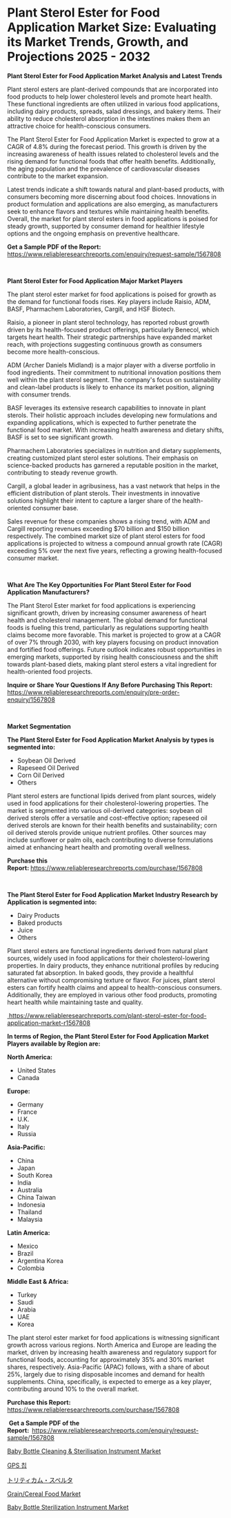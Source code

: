 <p><h1>Plant Sterol Ester for Food Application Market Size: Evaluating its Market Trends, Growth, and Projections 2025 - 2032</h1></p><p><strong>Plant Sterol Ester for Food Application Market Analysis and Latest Trends</strong></p>
<p><p>Plant sterol esters are plant-derived compounds that are incorporated into food products to help lower cholesterol levels and promote heart health. These functional ingredients are often utilized in various food applications, including dairy products, spreads, salad dressings, and bakery items. Their ability to reduce cholesterol absorption in the intestines makes them an attractive choice for health-conscious consumers.</p><p>The Plant Sterol Ester for Food Application Market is expected to grow at a CAGR of 4.8% during the forecast period. This growth is driven by the increasing awareness of health issues related to cholesterol levels and the rising demand for functional foods that offer health benefits. Additionally, the aging population and the prevalence of cardiovascular diseases contribute to the market expansion.</p><p>Latest trends indicate a shift towards natural and plant-based products, with consumers becoming more discerning about food choices. Innovations in product formulation and applications are also emerging, as manufacturers seek to enhance flavors and textures while maintaining health benefits. Overall, the market for plant sterol esters in food applications is poised for steady growth, supported by consumer demand for healthier lifestyle options and the ongoing emphasis on preventive healthcare.</p></p>
<p><strong>Get a Sample PDF of the Report:&nbsp;</strong> <a href="https://www.reliableresearchreports.com/enquiry/request-sample/1567808?utm_campaign=38&utm_medium=2&utm_source=Github&utm_content=ia&utm_term=23032025&utm_id=plant-sterol-ester-for-food-application">https://www.reliableresearchreports.com/enquiry/request-sample/1567808</a></p>
<p>&nbsp;</p>
<p><strong>Plant Sterol Ester for Food Application Major Market Players</strong></p>
<p><p>The plant sterol ester market for food applications is poised for growth as the demand for functional foods rises. Key players include Raisio, ADM, BASF, Pharmachem Laboratories, Cargill, and HSF Biotech. </p><p>Raisio, a pioneer in plant sterol technology, has reported robust growth driven by its health-focused product offerings, particularly Benecol, which targets heart health. Their strategic partnerships have expanded market reach, with projections suggesting continuous growth as consumers become more health-conscious.</p><p>ADM (Archer Daniels Midland) is a major player with a diverse portfolio in food ingredients. Their commitment to nutritional innovation positions them well within the plant sterol segment. The company's focus on sustainability and clean-label products is likely to enhance its market position, aligning with consumer trends.</p><p>BASF leverages its extensive research capabilities to innovate in plant sterols. Their holistic approach includes developing new formulations and expanding applications, which is expected to further penetrate the functional food market. With increasing health awareness and dietary shifts, BASF is set to see significant growth.</p><p>Pharmachem Laboratories specializes in nutrition and dietary supplements, creating customized plant sterol ester solutions. Their emphasis on science-backed products has garnered a reputable position in the market, contributing to steady revenue growth.</p><p>Cargill, a global leader in agribusiness, has a vast network that helps in the efficient distribution of plant sterols. Their investments in innovative solutions highlight their intent to capture a larger share of the health-oriented consumer base.</p><p>Sales revenue for these companies shows a rising trend, with ADM and Cargill reporting revenues exceeding $70 billion and $150 billion respectively. The combined market size of plant sterol esters for food applications is projected to witness a compound annual growth rate (CAGR) exceeding 5% over the next five years, reflecting a growing health-focused consumer market.</p></p>
<p>&nbsp;</p>
<p><strong>What Are The Key Opportunities For Plant Sterol Ester for Food Application Manufacturers?</strong></p>
<p><p>The Plant Sterol Ester market for food applications is experiencing significant growth, driven by increasing consumer awareness of heart health and cholesterol management. The global demand for functional foods is fueling this trend, particularly as regulations supporting health claims become more favorable. This market is projected to grow at a CAGR of over 7% through 2030, with key players focusing on product innovation and fortified food offerings. Future outlook indicates robust opportunities in emerging markets, supported by rising health consciousness and the shift towards plant-based diets, making plant sterol esters a vital ingredient for health-oriented food projects.</p></p>
<p><strong>Inquire or Share Your Questions If Any Before Purchasing This Report:</strong> <a href="https://www.reliableresearchreports.com/enquiry/pre-order-enquiry/1567808?utm_campaign=38&utm_medium=2&utm_source=Github&utm_content=ia&utm_term=23032025&utm_id=plant-sterol-ester-for-food-application">https://www.reliableresearchreports.com/enquiry/pre-order-enquiry/1567808</a></p>
<p>&nbsp;</p>
<p><strong>Market Segmentation</strong></p>
<p><strong>The Plant Sterol Ester for Food Application Market Analysis by types is segmented into:</strong></p>
<p><ul><li>Soybean Oil Derived</li><li>Rapeseed Oil Derived</li><li>Corn Oil Derived</li><li>Others</li></ul></p>
<p><p>Plant sterol esters are functional lipids derived from plant sources, widely used in food applications for their cholesterol-lowering properties. The market is segmented into various oil-derived categories: soybean oil derived sterols offer a versatile and cost-effective option; rapeseed oil derived sterols are known for their health benefits and sustainability; corn oil derived sterols provide unique nutrient profiles. Other sources may include sunflower or palm oils, each contributing to diverse formulations aimed at enhancing heart health and promoting overall wellness.</p></p>
<p><strong>Purchase this Report:&nbsp;</strong><a href="https://www.reliableresearchreports.com/purchase/1567808?utm_campaign=38&utm_medium=2&utm_source=Github&utm_content=ia&utm_term=23032025&utm_id=plant-sterol-ester-for-food-application">https://www.reliableresearchreports.com/purchase/1567808</a></p>
<p>&nbsp;</p>
<p><strong>The Plant Sterol Ester for Food Application Market Industry Research by Application is segmented into:</strong></p>
<p><ul><li>Dairy Products</li><li>Baked products</li><li>Juice</li><li>Others</li></ul></p>
<p><p>Plant sterol esters are functional ingredients derived from natural plant sources, widely used in food applications for their cholesterol-lowering properties. In dairy products, they enhance nutritional profiles by reducing saturated fat absorption. In baked goods, they provide a healthful alternative without compromising texture or flavor. For juices, plant sterol esters can fortify health claims and appeal to health-conscious consumers. Additionally, they are employed in various other food products, promoting heart health while maintaining taste and quality.</p></p>
<p><a href="https://www.reliableresearchreports.com/plant-sterol-ester-for-food-application-market-r1567808?utm_campaign=38&utm_medium=2&utm_source=Github&utm_content=ia&utm_term=23032025&utm_id=plant-sterol-ester-for-food-application">&nbsp;https://www.reliableresearchreports.com/plant-sterol-ester-for-food-application-market-r1567808</a></p>
<p><strong>In terms of Region, the Plant Sterol Ester for Food Application Market Players available by Region are:</strong></p>
<p>
    <p> <strong> North America: </strong>
        <ul>
            <li>United States</li>
            <li>Canada</li>
        </ul>
        </p> 
    <p> <strong> Europe: </strong>
        <ul>
            <li>Germany</li>
            <li>France</li>
            <li>U.K.</li>
            <li>Italy</li>
            <li>Russia</li>
        </ul>
        </p> 
    <p> <strong> Asia-Pacific: </strong>
        <ul>
            <li>China</li>
            <li>Japan</li>
            <li>South Korea</li>
            <li>India</li>
            <li>Australia</li>
            <li>China Taiwan</li>
            <li>Indonesia</li>
            <li>Thailand</li>
            <li>Malaysia</li>
        </ul>
        </p> 
    <p> <strong> Latin America: </strong>
        <ul>
            <li>Mexico</li>
            <li>Brazil</li>
            <li>Argentina Korea</li>
            <li>Colombia</li>
        </ul>
        </p> 
    <p> <strong> Middle East & Africa: </strong>
        <ul>
            <li>Turkey</li>
            <li>Saudi</li>
            <li>Arabia</li>
            <li>UAE</li>
            <li>Korea</li>
        </ul>
    </p>
    </p>
<p><p>The plant sterol ester market for food applications is witnessing significant growth across various regions. North America and Europe are leading the market, driven by increasing health awareness and regulatory support for functional foods, accounting for approximately 35% and 30% market shares, respectively. Asia-Pacific (APAC) follows, with a share of about 25%, largely due to rising disposable incomes and demand for health supplements. China, specifically, is expected to emerge as a key player, contributing around 10% to the overall market.</p></p>
<p><strong>Purchase this Report: </strong><a href="https://www.reliableresearchreports.com/purchase/1567808?utm_campaign=38&utm_medium=2&utm_source=Github&utm_content=ia&utm_term=23032025&utm_id=plant-sterol-ester-for-food-application">https://www.reliableresearchreports.com/purchase/1567808</a></p>
<p>&nbsp;<strong>Get a Sample PDF of the Report:&nbsp;&nbsp;</strong><a href="https://www.reliableresearchreports.com/enquiry/request-sample/1567808?utm_campaign=38&utm_medium=2&utm_source=Github&utm_content=ia&utm_term=23032025&utm_id=plant-sterol-ester-for-food-application">https://www.reliableresearchreports.com/enquiry/request-sample/1567808</a></p>
<p><strong></strong></p>
<p><p><a href="https://github.com/decockogbaro25/Market-Research-Report-List-1/blob/main/baby-bottle-cleaning-sterilisation-instrument-market.md?utm_campaign=38&utm_medium=2&utm_source=Github&utm_content=ia&utm_term=23032025&utm_id=plant-sterol-ester-for-food-application">Baby Bottle Cleaning & Sterilisation Instrument Market</a></p><p><a href="https://github.com/laholand/Market-Research-Report-List-7/blob/main/389671548325.md?utm_campaign=38&utm_medium=2&utm_source=Github&utm_content=ia&utm_term=23032025&utm_id=plant-sterol-ester-for-food-application">GPS 칩</a></p><p><a href="https://github.com/mohamedbakry57/Market-Research-Report-List-7/blob/main/787015248216.md?utm_campaign=38&utm_medium=2&utm_source=Github&utm_content=ia&utm_term=23032025&utm_id=plant-sterol-ester-for-food-application">トリティカム・スペルタ</a></p><p><a href="https://github.com/ghaligopezf5/Market-Research-Report-List-1/blob/main/graincereal-food-market.md?utm_campaign=38&utm_medium=2&utm_source=Github&utm_content=ia&utm_term=23032025&utm_id=plant-sterol-ester-for-food-application">Grain/Cereal Food Market</a></p><p><a href="https://github.com/drielvinki/Market-Research-Report-List-1/blob/main/baby-bottle-sterilization-instrument-market.md?utm_campaign=38&utm_medium=2&utm_source=Github&utm_content=ia&utm_term=23032025&utm_id=plant-sterol-ester-for-food-application">Baby Bottle Sterilization Instrument Market</a></p></p>